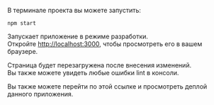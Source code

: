 
В терминале проекта вы можете запустить:

`npm start`

Запускает приложение в режиме разработки.\
Откройте [http://localhost:3000](http://localhost:3000), чтобы просмотреть его в вашем браузере.

Страница будет перезагружена после внесения изменений.\
Вы также можете увидеть любые ошибки lint в консоли.

Вы также можете перейти по этой ссылке и просмотреть деплой данного приложения.